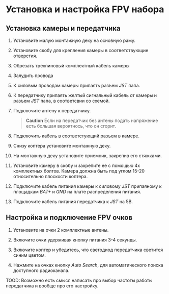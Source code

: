# Установка и настройка FPV набора

## Установка камеры и передатчика

1. Установите малую монтажную деку на основную раму.

2. Установите скобу для крепления камеры в соответствующие отверстия.

3. Обрезать трехпиновый комплектный кабель камеры

4. Залудить провода

5. К силовым проводам камеры припаять разъем *JST* папа.

6. К передатчику припаять желтый сигнальный кабель от камеры и разъем *JST* папа, в соответсвии со схемой.

7. Подключите антену к передатчику.

    > **Caution** Если на передатчик без антены подать напряжение есть большая вероятнось, что он сгорит.

8. Подключить кабель в соответстующий разъем в камере.

9. Снизу коптера установите монтажную деку.

10. На монтажную деку установите приемник, закрепив его стяжками.

11. Установите камеру в скобу и закрепите ее с помощью 4х комплектных болтов. Камера должна быть под углом 15-20 относительно плоскости коптера.

12. Подключите кабель питания камеры к силовому *JST* припаяному к площадкам *BAT+* и *GND* на плате распределения питания.

13. Подключите кабель питания передатчика к *JST* на 5В.

## Настройка и подключение FPV очков

1. Установите на очки 2 комплектные антены.

2. Включите очки удерживая кнопку питания 3-4 секунды.

3. Включите коптер и убедитесь, что светодиод передатчика светится синим цветом.

4. Нажмите на очках кнопку *Auto Search*, для автоматического поиска доступного радиоканала.

TOOD: Возможно есть смысл написать про выбор частоты работы передатчика и вообще про его настройку.